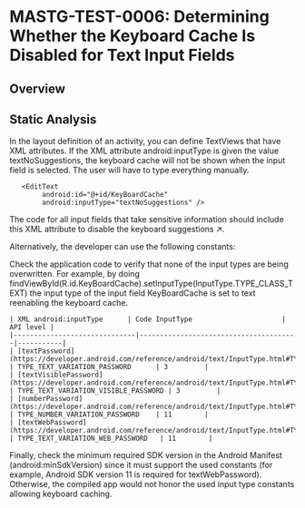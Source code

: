 # MASTG-TEST-0006: Determining Whether the Keyboard Cache Is Disabled for Text Input Fields
## Overview
## Static Analysis
In the layout definition of an activity, you can define TextViews that have XML attributes. If the XML attribute android:inputType is given the value textNoSuggestions, the keyboard cache will not be shown when the input field is selected. The user will have to type everything manually.
```
   <EditText
        android:id="@+id/KeyBoardCache"
        android:inputType="textNoSuggestions" />

```
The code for all input fields that take sensitive information should include this XML attribute to disable the keyboard suggestions ↗.

Alternatively, the developer can use the following constants:

Check the application code to verify that none of the input types are being overwritten. For example, by doing findViewById(R.id.KeyBoardCache).setInputType(InputType.TYPE_CLASS_TEXT) the input type of the input field KeyBoardCache is set to text reenabling the keyboard cache.

```
| XML android:inputType      | Code InputType                      | API level |
|------------------------------|---------------------------------------|-----------|
| [textPassword](https://developer.android.com/reference/android/text/InputType.html#TYPE_TEXT_VARIATION_PASSWORD)      | TYPE_TEXT_VARIATION_PASSWORD      | 3         |
| [textVisiblePassword](https://developer.android.com/reference/android/text/InputType.html#TYPE_TEXT_VARIATION_VISIBLE_PASSWORD) | TYPE_TEXT_VARIATION_VISIBLE_PASSWORD | 3         |
| [numberPassword](https://developer.android.com/reference/android/text/InputType.html#TYPE_NUMBER_VARIATION_PASSWORD)    | TYPE_NUMBER_VARIATION_PASSWORD    | 11        |
| [textWebPassword](https://developer.android.com/reference/android/text/InputType.html#TYPE_TEXT_VARIATION_WEB_PASSWORD)   | TYPE_TEXT_VARIATION_WEB_PASSWORD   | 11        |

```
Finally, check the minimum required SDK version in the Android Manifest (android:minSdkVersion) since it must support the used constants (for example, Android SDK version 11 is required for textWebPassword). Otherwise, the compiled app would not honor the used input type constants allowing keyboard caching.
